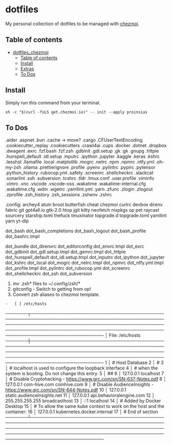 # dotfiles

My personal collection of dotfiles to be managed with
[chezmoi](https://www.chezmoi.io/).

## Table of contents

<!--
Table of contents updated via:
uvx --from md-toc md_toc --in-place github -- README.md
-->
<!--TOC-->

-   [dotfiles_chezmoi](#dotfiles_chezmoi)
    -   [Table of contents](#table-of-contents)
    -   [Install](#install)
    -   [Extras](#extras)
    -   [To Dos](#to-dos)

<!--TOC-->

## Install

Simply run this command from your terminal.

```shell
sh -c "$(curl -fsLS get.chezmoi.io)" -- init --apply proinsias
```

## To Dos

.aider
.aspnet
.bun
.cache -> move?
.cargo
.CFUserTextEncoding
.cookiecutter_replay
.cookiecutters
.crawl4ai
.cups
.docker
.dotnet
.dropbox
.dwagent
.exrc
.fzf.bash
.fzf.zsh
.gdbinit
.gdl.setup
.gk
.gk
.gnupg
.httpie
.hunspell_default
.idl.setup
.inputrc
.ipython
.jupyter
.kaggle
.keras
.kshrc
.lesshst
.llamafile
.local
.matplotlib
.mogrc
.netrc
.npm
.npmrc
.ntfy.yml
.oh-my-zsh
.ollama
.prettierignore
.profile
.pyenv
.pylintrc
.pypirc
.pytensor
.python_history
.rubocop.yml
.safety
.screenrc
.shellcheckrc
.slackcat
.sonarlint
.ssh
.subversion
.tcshrc
.tldr
.tmux.conf
.user.profile
.viminfo
.vimrc
.vnc
.vscode
.vscode-oss
.wakatime
.wakatime-internal.cfg
.wakatime.cfg
.wdm
.wgetrc
.yamllint.yml
.yarn
.zfunc
.zlogin
.zlogout
.zprofile
.zsh_history
.zsh_sessions
.zshenv
.zshrc

.config:
archey4
atuin
broot
butterfish
cheat
chezmoi
curlrc
devbox
direnv
fabric
git
gpt4all.io
gtk-2.0
htop
jgit
kitty
neofetch
nixpkgs
op
pet
raycast
sourcery
starship.toml
thefuck
tmuxinator
topgrade.d
topgrade.toml
yamllint
yarn
yt-dlp

dot_bash
dot_bash_completions
dot_bash_logout
dot_bash_profile
dot_bashrc.tmpl

dot_bundle
dot_direnvrc
dot_editorconfig
dot_envrc.tmpl
dot_exrc
dot_gdbinit
dot_gdl.setup.tmpl
dot_gemrc.tmpl
dot_httpie
dot_hunspell_default
dot_idl.setup.tmpl
dot_inputrc
dot_ipython
dot_jupyter
dot_kshrc
dot_local
dot_mogrc
dot_netrc.tmpl
dot_npmrc
dot_ntfy.yml.tmpl
dot_profile.tmpl
dot_pylintrc
dot_rubocop.yml
dot_screenrc
dot_shellcheckrc
dot_ssh
dot_subversion

1. mv .zsh* files to ~/.config/zsh/*
1. gitconfig - Switch to getting from op!
1. Convert zsh aliases to chezmoi template.

```
-   [ ] /etc/hosts

```

───────┬───────────────────────────────────────────────────────────────────────────────────────────────────────────────────────────────────────────────────────────────────────────────────────────────────────────────────────────────
│ File: /etc/hosts
───────┼───────────────────────────────────────────────────────────────────────────────────────────────────────────────────────────────────────────────────────────────────────────────────────────────────────────────────────────────
1 │ # Host Database
2 │ #
3 │ # localhost is used to configure the loopback interface
4 │ # when the system is booting. Do not change this entry.
5 │ ##
6 │ 127.0.0.1 localhost
7 │ # Disable Cryptohacking - https://www.grc.com/sn/SN-637-Notes.pdf
8 │ 127.0.0.1 coin-hive.com coinhive.com
9 │ # Disable AudienceInsights - https://www.grc.com/sn/SN-644-Notes.pdf
10 │ 127.0.0.1 static.audienceinsights.net
11 │ 127.0.0.1 api.behavioralengine.com
12 │ 255.255.255.255 broadcasthost
13 │ ::1 localhost
14 │ # Added by Docker Desktop
15 │ # To allow the same kube context to work on the host and the container:
16 │ 127.0.0.1 kubernetes.docker.internal
17 │ # End of section
───────┴───────────────────────────────────────────────────────────────────────────────────────────────────────────────────────────────────────────────────────────────────────────────────────────────────────────────────────────────

```

```
